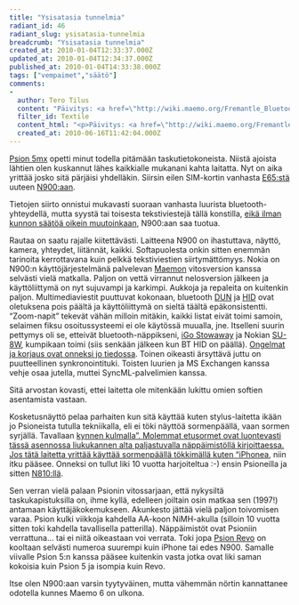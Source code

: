 ```yaml
---
title: "Ysisatasia tunnelmia"
radiant_id: 46
radiant_slug: ysisatasia-tunnelmia
breadcrumb: "Ysisatasia tunnelmia"
created_at: 2010-01-04T12:33:37.000Z
updated_at: 2010-01-04T12:34:37.000Z
published_at: 2010-01-04T14:33:38.000Z
tags: ["vempaimet","säätö"]
comments:
-
  author: Tero Tilus
  content: "Päivitys: <a href=\"http://wiki.maemo.org/Fremantle_Bluetooth_Keyboard_Layout\">Nyt toimivat sekä iGo, että SU8W</a>"
  filter_id: Textile
  content_html: "<p>Päivitys: <a href=\"http://wiki.maemo.org/Fremantle_Bluetooth_Keyboard_Layout\">Nyt toimivat sekä iGo, että SU8W</a></p>"
  created_at: 2010-06-16T11:42:04.000Z
---
```

<p><a href="http://en.wikipedia.org/wiki/Psion_Series_5">Psion 5mx</a> opetti minut todella pitämään taskutietokoneista.  Niistä ajoista lähtien olen kuskannut lähes kaikkialle mukanani kahta laitatta.  Nyt on aika yrittää josko sitä pärjäisi yhdelläkin.  Siirsin eilen <span class="caps">SIM</span>-kortin vanhasta <a href="http://europe.nokia.com/find-products/devices/nokia-e65"><span class="caps">E65</span>:stä</a> uuteen <a href="http://europe.nokia.com/find-products/devices/nokia-n900"><span class="caps">N900</span>:aan</a>.</p>
<p>Tietojen siirto onnistui mukavasti suoraan vanhasta luurista bluetooth-yhteydellä, mutta syystä tai toisesta tekstiviestejä tällä konstilla, <a href="http://talk.maemo.org/showthread.php?t=37354&amp;page=2">eikä ilman kunnon säätöä oikein muutoinkaan</a>, <span class="caps">N900</span>:aan saa tuotua.</p>
<p>Rautaa on saatu rajalle kiitettävästi.  Laitteena <span class="caps">N900</span> on ihastuttava, näyttö, kamera, yhteydet, liitännät, kaikki.  Softapuolesta onkin sitten enemmän tarinoita kerrottavana kuin pelkkä tekstiviestien siirtymättömyys.  Nokia on <span class="caps">N900</span>:n käyttöjärjestelmänä palvelevan <a href="http://maemo.org/">Maemon</a> vitosversion kanssa selvästi vielä matkalla.  Paljon on vettä virrannut nelosversion jälkeen ja käyttöliittymä on nyt sujuvampi ja karkimpi.  Aukkoja ja repaleita on kuitenkin paljon.  Multimediaviestit puuttuvat kokonaan, bluetooth <a href="http://en.wikipedia.org/wiki/Bluetooth_profile#Dial-up_Networking_Profile_.28DUN.29"><span class="caps">DUN</span></a> ja <a href="http://en.wikipedia.org/wiki/Bluetooth_profile#Human_Interface_Device_Profile_.28HID.29"><span class="caps">HID</span></a> ovat oletuksena pois päältä ja käyttöliittymä on sieltä täältä epäkonsistentti.  &#8220;Zoom-napit&#8221; tekevät vähän milloin mitäkin, kaikki listat eivät toimi samoin, selaimen fiksu osoitussysteemi ei ole käytössä muualla, jne. Itselleni suurin pettymys oli se, etteivät bluetooth-näppikseni, <a href="http://www.amazon.com/gp/product/B0002OKCXE?ie=UTF8&amp;tag=pla3ps3mod-20&amp;linkCode=as2&amp;camp=1789&amp;creative=9325&amp;creativeASIN=B0002OKCXE">iGo Stowaway</a> ja Nokian <a href="http://europe.nokia.com/find-products/accessories/all-accessories/home-and-office/wireless-keyboards/nokia-wireless-keyboard-su-8w">SU-8W</a>, kumpikaan toimi (siis senkään jälkeen kun BT <span class="caps">HID</span> on päällä).  <a href="https://bugs.maemo.org/show_bug.cgi?id=6685">Ongelmat ja korjaus ovat onneksi jo tiedossa</a>.  Toinen oikeasti ärsyttävä juttu on puutteellinen synkronointituki.  Toisten luurien ja MS Exchangen kanssa vehje osaa jutella, muttei SyncML-palvelimien kanssa.</p>
<p>Sitä arvostan kovasti, ettei laitetta ole mitenkään lukittu omien softien asentamista vastaan.</p>
<p>Kosketusnäyttö pelaa parhaiten kun sitä käyttää kuten stylus-laitetta ikään jo Psioneista tutulla tekniikalla, eli ei töki näyttöä sormenpäällä, vaan sormen syrjällä.  Tavallaan <a href="http://www.apple.com/fi/iphone/">kynnen kulmalla&#8221;.  Molemmat etusormet ovat luontevasti tässä asennossa liukukannen alta paljastuvalla näppäimistöllä kirjoittaessa.  Jos tätä laitetta yrittää käyttää sormenpäällä tökkimällä kuten &#8220;iPhonea</a>, niin itku pääsee.  Onneksi on tullut liki 10 vuotta harjoiteltua :-) ensin Psioneilla ja sitten <a href="http://europe.nokia.com/find-products/devices/nokia-n810"><span class="caps">N810</span>:llä</a>.</p>
<p>Sen verran vielä palaan Psionin vitossarjaan, että nykysiltä taskukapistuksilla on, ihme kyllä, edelleen joiltain osin matkaa sen (1997!) antamaan käyttäjäkokemukseen.  Akunkesto jättää vielä paljon toivomisen varaa.  Psion kulki viikkoja kahdella AA-koon NiMH-akulla (silloin 10 vuotta sitten toki kahdella tavallisella patterilla).  Näppäimistöt ovat Psioniin verrattuna&#8230; tai ei niitä oikeastaan voi verrata.  Toki jopa <a href="http://en.wikipedia.org/wiki/Psion_Revo">Psion Revo</a> on kooltaan selvästi numeroa suurempi kuin iPhone tai edes <span class="caps">N900</span>.  Samalle viivalle Psion 5:n kanssa pääsee kuitenkin vasta jotka ovat liki saman kokoisia kuin Psion 5 ja isompia kuin Revo.</p>
<p>Itse olen <span class="caps">N900</span>:aan varsin tyytyväinen, mutta vähemmän nörtin kannattanee odotella kunnes Maemo 6 on ulkona.</p>